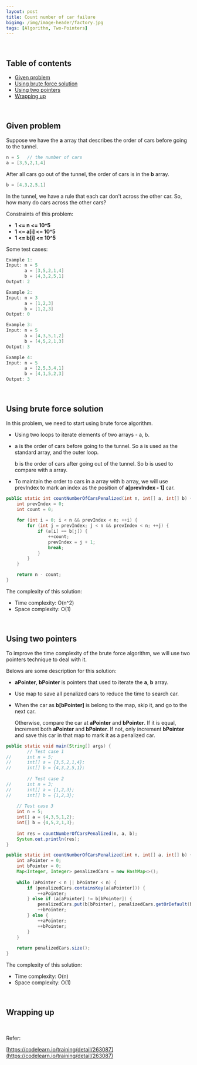 ```yaml
---
layout: post
title: Count number of car failure
bigimg: /img/image-header/factory.jpg
tags: [Algorithm, Two-Pointers]
---
```




<br>

## Table of contents
- [Given problem](#given-problem)
- [Using brute force solution](#using-brute-force-solution)
- [Using two pointers](#using-two-pointers)
- [Wrapping up](#wrapping-up)


<br>

## Given problem

Suppose we have the **a** array that describes the order of cars before going to the tunnel.

```java
n = 5   // the number of cars
a = [3,5,2,1,4]
```

After all cars go out of the tunnel, the order of cars is in the **b** array.

```java
b = [4,3,2,5,1]
```

In the tunnel, we have a rule that each car don't across the other car. So, how many do cars across the other cars?

Constraints of this problem:
- **1 <= n <= 10^5**
- **1 <= a[i] <= 10^5**
- **1 <= b[i] <= 10^5**

Some test cases:

```java
Example 1: 
Input: n = 5
  	   a = [3,5,2,1,4]
  	   b = [4,3,2,5,1]
Output: 2

Example 2:
Input: n = 3 
 	   a = [1,2,3]
       b = [1,2,3]
Output: 0

Example 3:
Input: n = 5
 	   a = [4,3,5,1,2]
       b = [4,5,2,1,3]
Output: 3

Example 4:
Input: n = 5
 	   a = [2,5,3,4,1]
 	   b = [4,1,5,2,3]
Output: 3
```


<br>

## Using brute force solution

In this problem, we need to start using brute force algorithm.
- Using two loops to iterate elements of two arrays - a, b.
- a is the order of cars before going to the tunnel. So a is used as the standard array, and the outer loop.

    b is the order of cars after going out of the tunnel. So b is used to compare with a array.

- To maintain the order to cars in a array with b array, we will use prevIndex to mark an index as the position of **a[prevIndex - 1]** car.


```java
public static int countNumberOfCarsPenalized(int n, int[] a, int[] b) {
    int prevIndex = 0;
    int count = 0;
    
    for (int i = 0; i < n && prevIndex < n; ++i) {
        for (int j = prevIndex; j < n && prevIndex < n; ++j) {
            if (a[i] == b[j]) {
                ++count;
                prevIndex = j + 1;
                break;
            }
        }
    }

    return n - count;
}
```

The complexity of this solution:
- Time complexity: O(n^2)
- Space complexity: O(1)


<br>

## Using two pointers

To improve the time complexity of the brute force algorithm, we will use two pointers technique to deal with it.

Belows are some description for this solution:
- **aPointer**, **bPointer** is pointers that used to iterate the **a**, **b** array.
- Use map to save all penalized cars to reduce the time to search car.
- When the car as **b[bPointer]** is belong to the map, skip it, and go to the next car.

    Otherwise, compare the car at **aPointer** and **bPointer**. If it is equal, increment both **aPointer** and **bPointer**. If not, only increment **bPointer** and save this car in that map to mark it as a penalized car.


```java
public static void main(String[] args) {
		// Test case 1
//		int n = 5;
//		int[] a = {3,5,2,1,4};
//		int[] b = {4,3,2,5,1};
		
		// Test case 2
//		int n = 3;
//		int[] a = {1,2,3};
//		int[] b = {1,2,3};
		
    // Test case 3
    int n = 5;
    int[] a = {4,3,5,1,2};
    int[] b = {4,5,2,1,3};
    
    int res = countNumberOfCarsPenalized(n, a, b);
    System.out.println(res);
}

public static int countNumberOfCarsPenalized(int n, int[] a, int[] b) {
    int aPointer = 0;
    int bPointer = 0;
    Map<Integer, Integer> penalizedCars = new HashMap<>();
    
    while (aPointer < n || bPointer < n) {
        if (penalizedCars.containsKey(a[aPointer])) {
            ++aPointer;
        } else if (a[aPointer] != b[bPointer]) {
            penalizedCars.put(b[bPointer], penalizedCars.getOrDefault(b[bPointer], 0));
            ++bPointer;
        } else {
            ++aPointer;
            ++bPointer;
        }
    }
    
    return penalizedCars.size();
}
```

The complexity of this solution:
- Time complexity: O(n)
- Space complexity: O(1)

<br>

## Wrapping up



<br>

Refer:

[https://codelearn.io/training/detail/263087](https://codelearn.io/training/detail/263087)